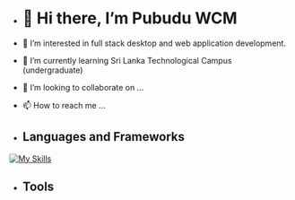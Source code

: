 - <h1 align:"center">👋 Hi there, I’m Pubudu WCM </h1>
- 👀 I’m interested in full stack desktop and web application development.
- 🌱 I’m currently learning Sri Lanka Technological Campus (undergraduate)
- 💞️ I’m looking to collaborate on ... 
- 📫 How to reach me ...


- <h2>Languages and Frameworks</h2>
[![My Skills](https://skillicons.dev/icons?i=python,java,nodejs,mongodb,azure,html,css,react,javascript,flutter&perline=3)](https://skillicons.dev)

- <h2>Tools</h2>

<!---
BioCode2000/BioCode2000 is a ✨ special ✨ repository because its `README.md` (this file) appears on your GitHub profile.
You can click the Preview link to take a look at your changes.
--->
